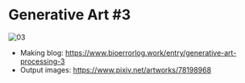 # Generative Art #3
![03](https://cdn-ak.f.st-hatena.com/images/fotolife/B/BioErrorLog/20191211/20191211070556.png) 

- Making blog: https://www.bioerrorlog.work/entry/generative-art-processing-3
- Output images: https://www.pixiv.net/artworks/78198968
